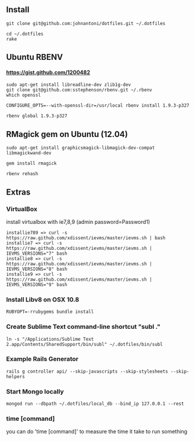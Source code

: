 ## Install

    git clone git@github.com:johnantoni/dotfiles.git ~/.dotfiles

    cd ~/.dotfiles
    rake

## Ubuntu RBENV
#### https://gist.github.com/1200482

    sudo apt-get install libreadline-dev zlib1g-dev
    git clone git@github.com:sstephenson/rbenv.git ~/.rbenv
    which openssl
    
    CONFIGURE_OPTS=--with-openssl-dir=/usr/local rbenv install 1.9.3-p327
    
    rbenv global 1.9.3-p327

## RMagick gem on Ubuntu (12.04)

    sudo apt-get install graphicsmagick-libmagick-dev-compat libmagickwand-dev 

    gem install rmagick
    
    rbenv rehash

## Extras

### VirtualBox

 install virtualbox with ie7,8,9 (admin password=Password1)

    installie789 => curl -s https://raw.github.com/xdissent/ievms/master/ievms.sh | bash
    installie7 => curl -s https://raw.github.com/xdissent/ievms/master/ievms.sh | IEVMS_VERSIONS="7" bash
    installie8 => curl -s https://raw.github.com/xdissent/ievms/master/ievms.sh | IEVMS_VERSIONS="8" bash
    installie9 => curl -s https://raw.github.com/xdissent/ievms/master/ievms.sh | IEVMS_VERSIONS="9" bash

### Install Libv8 on OSX 10.8

    RUBYOPT=-rrubygems bundle install

### Create Sublime Text command-line shortcut "subl ."

    ln -s "/Applications/Sublime Text 2.app/Contents/SharedSupport/bin/subl" ~/.dotfiles/bin/subl

### Example Rails Generator

    rails g controller api/ --skip-javascripts --skip-stylesheets --skip-helpers

### Start Mongo locally

    mongod run --dbpath ~/.dotfiles/local_db --bind_ip 127.0.0.1 --rest

### time [command]

you can do 'time [command]' to measure the time it take to run something
